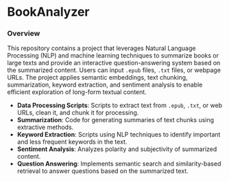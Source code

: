 # BookAnalyzer

### Overview
This repository contains a project that leverages Natural Language Processing (NLP) and machine learning techniques to summarize books or large texts and provide an interactive question-answering system based on the summarized content. Users can input `.epub` files, `.txt` files, or webpage URLs. The project applies semantic embeddings, text chunking, summarization, keyword extraction, and sentiment analysis to enable efficient exploration of long-form textual content. 

+ **Data Processing Scripts**: Scripts to extract text from `.epub`, `.txt`, or web URLs, clean it, and chunk it for processing.  
+ **Summarization**: Code for generating summaries of text chunks using extractive methods.  
+ **Keyword Extraction**: Scripts using NLP techniques to identify important and less frequent keywords in the text.  
+ **Sentiment Analysis**: Analyzes polarity and subjectivity of summarized content.  
+ **Question Answering**: Implements semantic search and similarity-based retrieval to answer questions based on the summarized text.  
